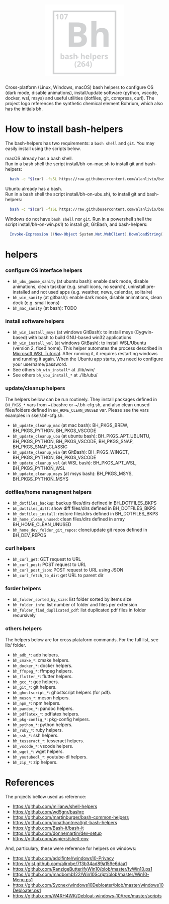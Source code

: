 <h1 align="center"><img src="website/static/logo.svg" width="250"/></h1>

Cross-platform (Linux, Windows, macOS) bash helpers to configure OS (dark mode, disable animations), install/update software (python, vscode, docker, wsl, msys) and useful utilities (dotfiles, git, compress, curl). The project logo references the synthetic chemical element Bohrium, which also has the initials bh.

# How to install bash-helpers

The bash-helpers has two requirements: a `bash shell` and `git`. You may easily install using the scripts below.

macOS already has a bash shell.  
Run in a bash shell the script install/bh-on-mac.sh to install git and bash-helpers:

```bash
  bash -c "$(curl -fsSL https://raw.githubusercontent.com/alanlivio/bash-helpers/master/install/bh-on-mac.sh)"
```

Ubuntu already has a bash.  
Run in a bash shell the script install/bh-on-ubu.sh), to install git and bash-helpers:

```bash
  bash -c "$(curl -fsSL https://raw.githubusercontent.com/alanlivio/bash-helpers/master/install/bh-on-ubu.sh)"
```

Windows do not have `bash shell` nor `git`.
Run in a powershell shell the script install/bh-on-win.ps1) to install git, GitBash, and bash-helpers:

```powershell
  Invoke-Expression ((New-Object System.Net.WebClient).DownloadString('https://raw.githubusercontent.com/alanlivio/bash-helpers/master/install/bh-on-win.ps1'))
```

# helpers

### configure OS interface helpers

* `bh_ubu_gnome_sanity` (at ubuntu bash): enable dark mode, disable animations, clean taskbar (e.g. small icons, no search), uninstall pre-installed and not used apps (e.g. weather, news, calendar, solitaire)
* `bh_win_sanity` (at gitbash): enable dark mode, disable animations, clean dock (e.g. small icons)
* `bh_mac_sanity` (at bash): TODO

### install software helpers

* `bh_win_install_msys` (at windows GitBash): to install msys (Cygwin-based) with bash to build GNU-based win32 applications
* `bh_win_install_wsl` (at windows GitBash): to install WSL/Ubuntu (version 2, fixed home). This helper automates the process described in [Microsoft WSL Tutorial](https://docs.microsoft.com/en-us/windows/wsl/wsl2-install). After running it, it requires restarting windows and running it again. When the Ubuntu app starts, you need to configure your username/password.
* See others `bh_win_install*` at ./lib/win/
* See others `bh_ubu_install_*` at ./lib/ubu/

### update/cleanup helpers

The helpers bellow can be run routinely. They install packages defined in `BH_PKGS_*` vars from ~/.bashrc or ~/.bh-cfg.sh, and also clean unused files/folders defined in `BH_HOME_CLEAN_UNUSED` var. Please see the vars examples in skel/.bh-cfg.sh.

* `bh_update_cleanup_mac` (at mac bash): BH_PKGS_BREW, BH_PKGS_PYTHON, BH_PKGS_VSCODE
* `bh_update_cleanup_ubu` (at ubuntu bash): BH_PKGS_APT_UBUNTU, BH_PKGS_PYTHON, BH_PKGS_VSCODE, BH_PKGS_SNAP, BH_PKGS_SNAP_CLASSIC
* `bh_update_cleanup_win` (at GitBash): BH_PKGS_WINGET, BH_PKGS_PYTHON, BH_PKGS_VSCODE
* `bh_update_cleanup_wsl` (at WSL bash): BH_PKGS_APT_WSL, BH_PKGS_PYTHON_WSL
* `bh_update_cleanup_msys` (at msys bash): BH_PKGS_MSYS, BH_PKGS_PYTHON_MSYS

### dotfiles/home managment helpers

* `bh_dotfiles_backup`: backup files/dirs defined in BH_DOTFILES_BKPS
* `bh_dotfiles_diff`: show diff files/dirs defined in BH_DOTFILES_BKPS
* `bh_dotfiles_install`: restore files/dirs defined in BH_DOTFILES_BKPS
* `bh_home_clean_unused`: clean files/dirs defined in array BH_HOME_CLEAN_UNUSED
* `bh_home_dev_folder_git_repos`: clone/update git repos defined in BH_DEV_REPOS

### curl helpers

* `bh_curl_get`: GET request to URL
* `bh_curl_post`: POST request to URL
* `bh_curl_post_json`: POST request to URL using JSON
* `bh_curl_fetch_to_dir`: get URL to parent dir

### forder helpers

* `bh_folder_sorted_by_size`: list folder sorted by items size
* `bh_folder_info`: list number of folder and files per extension
* `bh_folder_find_duplicated_pdf`: list duplicated pdf files in folder recursively

### others helpers

The helpers below are for cross plataform commands. For the full list, see lib/ folder.

* `bh_adb_*`: adb helpers.
* `bh_cmake_*`: cmake helpers.
* `bh_docker_*`: docker helpers.
* `bh_ffmpeg_*`: ffmpeg helpers.
* `bh_flutter_*`: flutter helpers.
* `bh_gcc_*`: gcc helpers.
* `bh_git_*`: git helpers.
* `bh_ghostscript_*`: ghostscript helpers (for pdf).
* `bh_meson_*`: meson helpers.
* `bh_npm_*`: npm helpers.
* `bh_pandoc_*`: pandoc helpers.
* `bh_pdflatex_*`: pdflatex helpers.
* `bh_pkg-config_*`: pkg-config helpers.
* `bh_python_*`: python helpers.
* `bh_ruby_*`: ruby helpers.
* `bh_ssh_*`: ssh helpers.
* `bh_tesseract_*`: tesseract helpers.
* `bh_vscode_*`: vscode helpers.
* `bh_wget_*`: wget helpers.
* `bh_youtubedl_*`: youtube-dl helpers.
* `bh_zip_*`: zip helpers.

# References

The projects bellow used as reference:

* https://github.com/milianw/shell-helpers
* https://github.com/wd5gnr/bashrc
* https://github.com/martinburger/bash-common-helpers
* https://github.com/jonathantneal/git-bash-helpers
* https://github.com/Bash-it/bash-it
* https://github.com/donnemartin/dev-setup
* https://github.com/aspiers/shell-env

And, particulary, these were reference for helpers on windows:

* https://github.com/adolfintel/windows10-Privacy
* https://gist.github.com/alirobe/7f3b34ad89a159e6daa1
* https://github.com/RanzigeButter/fyWin10/blob/master/fyWin10.ps1
* https://github.com/madbomb122/Win10Script/blob/master/Win10-Menu.ps1
* https://github.com/Sycnex/windows10Debloater/blob/master/windows10Debloater.ps1
* https://github.com/W4RH4WK/Debloat-windows-10/tree/master/scripts
